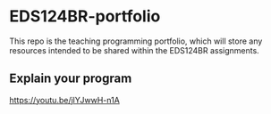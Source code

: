 # EDS124BR-portfolio
This repo is the teaching programming portfolio, which will store any resources intended to be shared within the EDS124BR assignments.

## Explain your program
https://youtu.be/jlYJwwH-n1A
